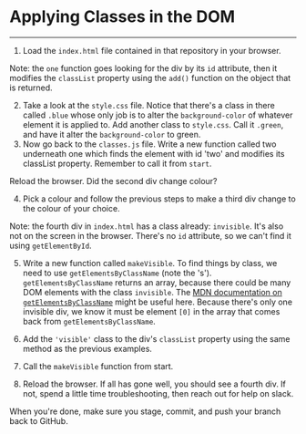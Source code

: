 
# Applying Classes in the DOM

---

1. Load the `index.html` file contained in that repository in your browser. 

Note: the `one` function goes looking for the div by its `id` attribute, then it modifies the `classList` property using the `add()` function on the object that is returned. 

2. Take a look at the `style.css` file. Notice that there's a class in there called `.blue` whose only job is to alter the `background-color` of whatever element it is applied to. Add another class to `style.css`. Call it `.green`, and have it alter the `background-color` to green.
3. Now go back to the `classes.js` file. Write a new function called two underneath one which finds the element with id 'two' and modifies its classList property. Remember to call it from `start`.

Reload the browser. Did the second div change colour?

4. Pick a colour and follow the previous steps to make a third div change to the colour of your choice.

Note: the fourth div in `index.html` has a class already: `invisible`. It's also not on the screen in the browser. There's no `id` attribute, so we can't find it using `getElementById`.

5. Write a new function called `makeVisible`. To find things by class, we need to use `getElementsByClassName` (note the 's'). `getElementsByClassName` returns an array, because there could be many DOM elements with the class `invisible`. The [MDN documentation on `getElementsByClassName`](https://developer.mozilla.org/en-US/docs/Web/API/Document/getElementsByClassName) might be useful here. Because there's only one invisible div, we know it must be element `[0]` in the array that comes back from `getElementsByClassName`.

6. Add the `'visible'` class to the div's `classList` property using the same method as the previous examples.

7. Call the `makeVisible` function from start.

8. Reload the browser. If all has gone well, you should see a fourth div. If not, spend a little time troubleshooting, then reach out for help on slack.

When you're done, make sure you stage, commit, and push your branch back to GitHub.
